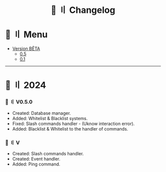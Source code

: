 <h1 align="center">
 🦫 〢 Changelog
</h1>

# <a id="menu"></a>🍃 〢 Menu

- [Version BÊTA](#v0)
    - [0.5](#v0-5)
    - [0.1](#v0-1)

---
# <a id="v0"></a>🍃 〢 2024
### <a id="v0-5"></a> 📁 〢 V0.5.0
- Created: Database manager.
- Added: Whitelist & Blacklist systems.
- Fixed: Slash commands handler - (Uknow interaction error).
- Added: Blacklist & Whitelist to the handler of commands.

### <a id="v0-1"></a> 📁 〢 V
- Created: Slash commands handler.
- Created: Event handler.
- Added: Ping command.